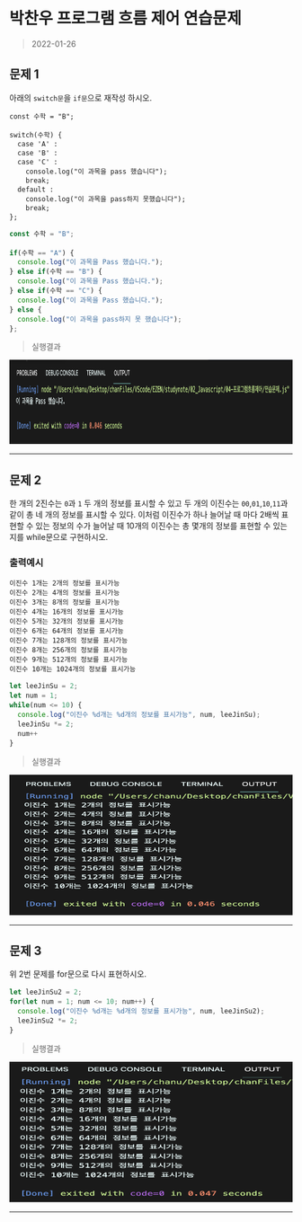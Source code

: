 # 박찬우 프로그램 흐름 제어 연습문제

> 2022-01-26

## 문제 1

아래의 `switch문`을 `if문`으로 재작성 하시오.

```
const 수학 = "B";

switch(수학) {
  case 'A' :
  case 'B' :
  case 'C' :
    console.log("이 과목을 pass 했습니다");
    break;
  default :
    console.log("이 과목을 pass하지 못했습니다");
    break;
};
```

```javascript
const 수학 = "B";

if(수학 == "A") {
  console.log("이 과목을 Pass 했습니다.");
} else if(수학 == "B") {
  console.log("이 과목을 Pass 했습니다.");
} else if(수학 == "C") {
  console.log("이 과목을 Pass 했습니다.");
} else {
  console.log("이 과목을 pass하지 못 했습니다");
};
```

>실행결과

<img src="./img/문제1번출력.png" width="600px" height="150px"></img>

---

## 문제 2

한 개의 2진수는 `0`과 `1` 두 개의 정보를 표시할 수 있고 두 개의 이진수는 `00`,`01`,`10`,`11`과 같이 총 네 개의 정보를 표시할 수 있다. 이처럼 이진수가 하나 늘어날 때 마다 2배씩 표현할 수 있는 정보의 수가 늘어날 때 10개의 이진수는 총 몇개의 정보를 표현할 수 있는지를 while문으로 구현하시오.

### 출력예시

```
이진수 1개는 2개의 정보를 표시가능
이진수 2개는 4개의 정보를 표시가능
이진수 3개는 8개의 정보를 표시가능
이진수 4개는 16개의 정보를 표시가능
이진수 5개는 32개의 정보를 표시가능
이진수 6개는 64개의 정보를 표시가능
이진수 7개는 128개의 정보를 표시가능
이진수 8개는 256개의 정보를 표시가능
이진수 9개는 512개의 정보를 표시가능
이진수 10개는 1024개의 정보를 표시가능
```

```javascript
let leeJinSu = 2;
let num = 1;
while(num <= 10) {
  console.log("이진수 %d개는 %d개의 정보를 표시가능", num, leeJinSu);
  leeJinSu *= 2;
  num++
}
```

>실행결과

<img src="./img/문제2번출력.png" width="600px" height="250px"></img>

---

## 문제 3

위 2번 문제를 for문으로 다시 표현하시오.

```javascript
let leeJinSu2 = 2;
for(let num = 1; num <= 10; num++) {
  console.log("이진수 %d개는 %d개의 정보를 표시가능", num, leeJinSu2);
  leeJinSu2 *= 2;
}
```

>실행결과

<img src="./img/문제3번출력.png" width="600px" height="250px"></img>

---